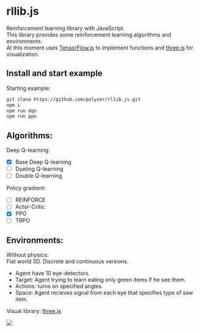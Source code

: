 # rllib.js
Reinforcement learning library with JavaScript.  
This library provides some reinforcement learning algorithms and environments.  
At this moment uses [TensorFlow.js](!https://github.com/tensorflow/tfjs) to implement functions and [three.js](!https://threejs.org/) for visualization.  

## Install and start example
Starting example:
```bash
git clone https://github.com/polyzer/rllib.js.git  
npm i  
npm run dqn  
npm run ppo
```
## Algorithms:  
Deep Q-learning:  
- [x] Base Deep Q-learning  
- [ ] Dueling Q-learning  
- [ ] Double Q-learning  

Policy gradient:  
- [ ] REINFORCE  
- [ ] Actor-Critic  
- [x] PPO  
- [ ] TRPO  

## Environments:
Without physics:  
Flat world 3D. 
Discrete and continuous versions.
* Agent have 10 eye-detectors.  
* Target: Agent trying to learn eating only green items if he see them.  
* Actions: turns on specified angles.  
* Space: Agent recieves signal from each eye that specifies type of saw item.  

Visual library: [three.js](!https://threejs.org/)

![](./readme/output.gif)
